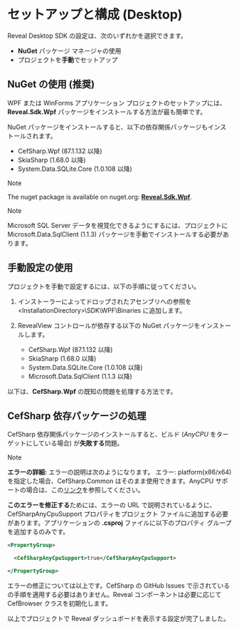 # セットアップと構成 (Desktop)

Reveal Desktop SDK の設定は、次のいずれかを選択できます。

  - **NuGet** パッケージ マネージャの使用
  - プロジェクトを**手動**でセットアップ

## NuGet の使用 (推奨)

WPF または WinForms アプリケーション プロジェクトのセットアップには、**Reveal.Sdk.Wpf** パッケージをインストールする方法が最も簡単です。

NuGet パッケージをインストールすると、以下の依存関係パッケージもインストールされます。

  - CefSharp.Wpf (87.1.132 以降)
  - SkiaSharp (1.68.0 以降)
  - System.Data.SQLite.Core (1.0.108 以降)

> [!NOTE]
> The nuget package is available on nuget.org: [**Reveal.Sdk.Wpf**](https://www.nuget.org/packages/Reveal.Sdk.Wpf/).

> [!NOTE]
> Microsoft SQL Server データを視覚化できるようにするには、プロジェクトに Microsoft.Data.SqlClient (1.1.3) パッケージを手動でインストールする必要があります。

## 手動設定の使用

プロジェクトを手動で設定するには、以下の手順に従ってください。

1.  インストーラーによってドロップされたアセンブリへの参照を \<InstallationDirectory\>\\SDK\\WPF\\Binaries に追加します。

2.  RevealView コントロールが依存する以下の NuGet パッケージをインストールします。
      - CefSharp.Wpf (87.1.132 以降)
      - SkiaSharp (1.68.0 以降)
      - System.Data.SQLite.Core (1.0.108 以降)
      - Microsoft.Data.SqlClient (1.1.3 以降)

以下は、**CefSharp.Wpf** の既知の問題を処理する方法です。

<a name='cefsharp-fix'></a>
## CefSharp 依存パッケージの処理

CefSharp 依存関係パッケージのインストールすると、ビルド (*AnyCPU* をターゲットにしている場合) が**失敗する**問題。

> [!NOTE]
> **エラーの詳細:** エラーの説明は次のようになります。
エラー: platform(x86/x64)を指定した場合、CefSharp.Common はそのまま使用できます。AnyCPU サポートの場合は、この[リンク](https://github.com/cefsharp/CefSharp/issues/1714)を参照してください。

**このエラーを修正する**ためには、エラーの URL で説明されているように、CefSharpAnyCpuSupport プロパティをプロジェクト ファイルに追加する必要があります。アプリケーションの **.csproj** ファイルに以下のプロパティ グループを追加するのみです。

``` xml
<PropertyGroup>

  <CefSharpAnyCpuSupport>true</CefSharpAnyCpuSupport>

</PropertyGroup>
```

エラーの修正については以上です。CefSharp の GitHub Issues で示されている の手順を適用する必要はありません。Reveal コンポーネントは必要に応じて CefBrowser クラスを初期化します。

以上でプロジェクトで Reveal ダッシュボードを表示する設定が完了しました。
